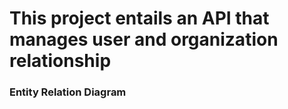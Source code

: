 # This project entails an API that manages user and organization relationship

### Entity Relation Diagram